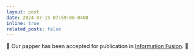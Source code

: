 ```yaml
---
layout: post
date: 2024-07-15 07:59:00-0400
inline: true
related_posts: false
---
```


:dizzy: Our papper has been accepted for publication in [Information Fusion](https://www.sciencedirect.com/science/article/abs/pii/S1566253524003671). :rocket:
